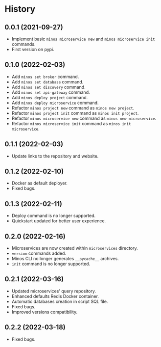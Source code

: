 # History

## 0.0.1 (2021-09-27)

* Implement basic `minos microservice new` and `minos microservice init` commands.
* First version on pypi.


## 0.1.0 (2022-02-03)

* Add `minos set broker` command.
* Add `minos set database` command.
* Add `minos set discovery` command.
* Add `minos set api-gateway` command.
* Add `minos deploy project` command.
* Add `minos deploy microservice` command.
* Refactor `minos project new` command as `minos new project`.
* Refactor `minos project init` command as `minos init project`.
* Refactor `minos microservice new` command as `minos new microservice`.
* Refactor `minos microservice init` command as `minos init microservice`.

## 0.1.1 (2022-02-03)

* Update links to the repository and website.

## 0.1.2 (2022-02-10)

* Docker as default deployer.
* Fixed bugs.

## 0.1.3 (2022-02-11)

* Deploy command is no longer supported.
* Quickstart updated for better user experience.

## 0.2.0 (2022-02-16)

* Microservices are now created within `microservices` directory.
* `version` commands added.
* Minos CLI no longer generates `__pycache__` archives.
* `init` command is no longer supported.

## 0.2.1 (2022-03-16)

* Updated microservices' query repository.
* Enhanced defaults Redis Docker container.
* Automatic databases creation in script SQL file.
* Fixed bugs.
* Improved versions compatibility.

## 0.2.2 (2022-03-18)

* Fixed bugs.
